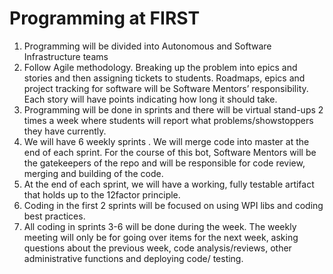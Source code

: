 # Programming at FIRST

1. Programming will be divided into Autonomous and Software Infrastructure teams
2. Follow Agile methodology. Breaking up the problem into epics and stories and then assigning tickets to students. Roadmaps, epics and project tracking for software will be Software Mentors’ responsibility. Each story will have points indicating how long it should take.
3. Programming will be done in sprints and there will be virtual stand-ups 2 times a week where students will report what problems/showstoppers they have currently.
4. We will have 6 weekly sprints . We will merge code into master at the end of each sprint. For the course of this bot, Software Mentors will be the gatekeepers of the repo and will be responsible for code review, merging and building of the code.
5. At the end of each sprint, we will have a working, fully testable artifact that holds up to the 12factor principle.
6. Coding in the first 2 sprints will be focused on using WPI libs and coding best practices.
7. All coding in sprints 3-6 will be done during the week. The weekly meeting will only be for going over items for the next week, asking questions about the previous week, code analysis/reviews, other administrative functions and deploying code/ testing.
